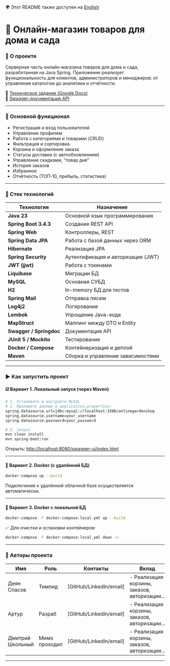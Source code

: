 🌍 Этот README также доступен на [English](./README.md)

# 🏡 Онлайн-магазин товаров для дома и сада

### 📌 О проекте

Серверная часть онлайн-магазина товаров для дома и сада, разработанная на Java Spring. Приложение реализует функциональность для клиентов, администраторов и менеджеров: от управления каталогом до аналитики и отчётности.

🔗 [Техническое задание (Google Docs)](https://docs.google.com/document/d/10vnhDHE8lb7rTIRdbskId9ESLQE2EJ8y/edit?tab=t.0#heading=h.e2bcw3kuo1da)  
🔗 [Swagger-документация API](http://localhost:8080/swagger-ui/index.html#/)

---

### 🧾 Основной функционал

- Регистрация и вход пользователей
- Управление профилем
- Работа с категориями и товарами (CRUD)
- Фильтрация и сортировка
- Корзина и оформление заказа
- Статусы доставки (с автообновлением)
- Управление скидками, "товар дня"
- История заказов
- Избранное
- Отчётность (ТОП-10, прибыль, статистика)

---

### 🧪 Стек технологий

| Технология               | Назначение                                                                 |
|--------------------------|---------------------------------------------------------------------------|
| **Java 23**              | Основной язык программирования                                            |
| **Spring Boot 3.4.3**    | Создание REST API                                                         |
| **Spring Web**           | Контроллеры, REST                                                         |
| **Spring Data JPA**      | Работа с базой данных через ORM                                           |
| **Hibernate**            | Реализация JPA                                                            |
| **Spring Security**      | Аутентификация и авторизация (JWT)                                       |
| **JWT (jjwt)**           | Работа с токенами                                                         |
| **Liquibase**            | Миграции БД                                                               |
| **MySQL**                | Основная СУБД                                                             |
| **H2**                   | In-memory БД для тестов                                                   |
| **Spring Mail**          | Отправка писем                                                            |
| **Log4j2**               | Логирование                                                               |
| **Lombok**               | Упрощение Java-кода                                                       |
| **MapStruct**            | Маппинг между DTO и Entity                                                |
| **Swagger / Springdoc**  | Документация API                                                          |
| **JUnit 5 / Mockito**    | Тестирование                                                              |
| **Docker / Compose**     | Контейнеризация и деплой                                                  |
| **Maven**                | Сборка и управление зависимостями                                         |

---

### ▶️ Как запустить проект

#### ☑️ Вариант 1. Локальный запуск (через Maven)

```bash
# 1. Установите и настройте MySQL
# 2. Пропишите данные в application.properties:
spring.datasource.url=jdbc:mysql://localhost:3306/onlinegardenshop
spring.datasource.username=your_username
spring.datasource.password=your_password

# 3. Запуск
mvn clean install
mvn spring-boot:run
```

Открыть: [http://localhost:8080/swagger-ui/index.html](http://localhost:8080/swagger-ui/index.html)

---

#### 🐳 Вариант 2. Docker (с удалённой БД)

```bash
docker-compose up --build
```

Подключение к удалённой облачной базе осуществляется автоматически.

---

#### 🐋 Вариант 3. Docker с локальной БД

```bash
docker-compose -f docker-compose.local.yml up --build
```

✅ Для очистки и остановки контейнеров:
```bash
docker-compose -f docker-compose.local.yml down -v
```

---

### 👥 Авторы проекта

| Имя              | Роль          | Контакты                | Вклад                                         |
|------------------|---------------|-------------------------|-----------------------------------------------|
| Деян Спасов      | Тимлид        | [GitHub/LinkedIn/email] | - Реализация корзины, заказов, авторизации... |
| Артур            | Разраб        | [GitHub/LinkedIn/email] | - Реализация корзины, заказов, авторизации... |
| Дмитрий Школьный | Мимо проходил | [GitHub/LinkedIn/email] | - Реализация корзины, заказов, авторизации... |



---